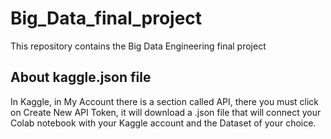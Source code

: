 # Big_Data_final_project
This repository contains the Big Data Engineering final project

## About kaggle.json file
In Kaggle, in My Account there is a section called API, there you must click on Create New API Token, it will download a .json file that will connect your Colab notebook with your Kaggle account and the Dataset of your choice.
